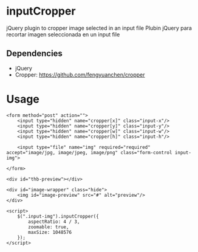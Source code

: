 # inputCropper
jQuery plugin to cropper image selected in an input file
Plubin jQuery para recortar imagen seleccionada en un input file

## Dependencies
* jQuery
* Cropper: https://github.com/fengyuanchen/cropper

# Usage

	<form method="post" action="">
		<input type="hidden" name="cropper[x]" class="input-x"/>
		<input type="hidden" name="cropper[y]" class="input-y"/>
		<input type="hidden" name="cropper[w]" class="input-w"/>
		<input type="hidden" name="cropper[h]" class="input-h"/>

		<input type="file" name="img" required="required" accept="image/jpg, image/jpeg, image/png" class="form-control input-img">
	
	</form>

	<div id="thb-preview"></div>    

	<div id="image-wrapper" class="hide">
    	<img id="image-preview" src="#" alt="preview"/>
   	</div>

	<script>
		$(".input-img").inputCropper({
            aspectRatio: 4 / 3,
            zoomable: true,
            maxSize: 1048576
        });
	</script>